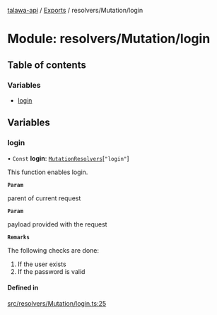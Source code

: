 [talawa-api](../README.md) / [Exports](../modules.md) / resolvers/Mutation/login

# Module: resolvers/Mutation/login

## Table of contents

### Variables

- [login](resolvers_Mutation_login.md#login)

## Variables

### login

• `Const` **login**: [`MutationResolvers`](types_generatedGraphQLTypes.md#mutationresolvers)[``"login"``]

This function enables login.

**`Param`**

parent of current request

**`Param`**

payload provided with the request

**`Remarks`**

The following checks are done:
1. If the user exists
2. If the password is valid

#### Defined in

[src/resolvers/Mutation/login.ts:25](https://github.com/PalisadoesFoundation/talawa-api/blob/7d5b1e7/src/resolvers/Mutation/login.ts#L25)
